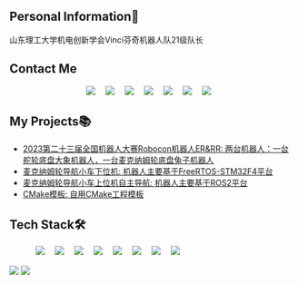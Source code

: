 <!-- 个人资料 -->
## Personal Information👤    
山东理工大学机电创新学会Vinci芬奇机器人队21级队长

## Contact Me
<p align="center"> 
  <a href="https://github.com/tungchiahui"><img src="https://img.shields.io/badge/GitHub-tungchiahui-181717?style=for-the-badge&logo=github&logoColor=white" ></a>&emsp;
  <a href="mailto:tungchiahui@gmail.com"><img src="https://img.shields.io/badge/Gmail-tungchiahui-EA4335?style=for-the-badge&logo=gmail&logoColor=white" ></a>&emsp;
  <a href="https://t.me/tungchiahui"><img src="https://img.shields.io/badge/Telegram-tungchiahui-26A5E4?style=for-the-badge&logo=telegram&logoColor=white" ></a>&emsp;
  <a href=""><img src="https://img.shields.io/badge/QQ-Tung.-007FFF?style=for-the-badge&logo=qq&logoColor=white" ></a>&emsp;
  <a href="http://www.coolapk.com/u/3224578"><img src="https://img.shields.io/badge/CoolAPK-东澈_Wizard-4CAF50?style=for-the-badge&logo=android&logoColor=white" ></a>&emsp;
  </a>
  <a href="https://space.bilibili.com/141482453"><img src="https://img.shields.io/badge/bilibili-东澈_Wizard-00A1D6?style=for-the-badge&logo=bilibili&logoColor=white" ></a>&emsp;
  </a>
  <a href="https://www.youtube.com/@Chia-huiTung"><img src="https://img.shields.io/badge/Youtube-tungchiahui-FF0000?style=for-the-badge&logo=youtube&logoColor=white" ></a>&emsp;
  </a>
  <!-- <a href="https://space.bilibili.com/141482453"><img src="https://img.shields.io/badge/Twitter-tungchiahui-000000?style=for-the-badge&logo=x&logoColor=white" ></a>&emsp; -->
  <!-- </a>
  <a href="https://space.bilibili.com/141482453"><img src="https://img.shields.io/badge/facebook-tungchiahui-0866FF?style=for-the-badge&logo=facebook&logoColor=white" ></a>&emsp;
  </a>
  <a href="https://space.bilibili.com/141482453"><img src="https://img.shields.io/badge/instagram-tungchiahui-FF0069?style=for-the-badge&logo=instagram&logoColor=white" ></a>&emsp;
  </a>
  <a href="https://space.bilibili.com/141482453"><img src="https://img.shields.io/badge/Douyin-tungchiahui-000000?style=for-the-badge&logo=tiktok&logoColor=white" ></a>&emsp;
  </a>
  <a href="https://space.bilibili.com/141482453"><img src="https://img.shields.io/badge/Tiktok-tungchiahui-000000?style=for-the-badge&logo=tiktok&logoColor=white" ></a>&emsp;
  </a> -->
</p>

## My Projects📚
- [2023第二十三届全国机器人大赛Robocon机器人ER&RR: 两台机器人：一台舵轮底盘大象机器人，一台麦克纳姆轮底盘兔子机器人](https://github.com/SDUTVINCI/ROBOCON_VINCI/tree/main/0.Historical_ROBOCON/2023ROBOCON)
- [麦克纳姆轮导航小车下位机: 机器人主要基于FreeRTOS-STM32F4平台](https://github.com/SDUTVINCI/ROBOCON_VINCI/tree/main/0.Historical_ROBOCON/2023ROBOCON)
- [麦克纳姆轮导航小车上位机自主导航: 机器人主要基于ROS2平台](https://github.com/CyberNaviRobot/CyberRobot_ROS2_WS)
- [CMake模板: 自用CMake工程模板](https://github.com/tungchiahui/CMake_Template)

## Tech Stack🛠️
<p align="left"> 
      &emsp;&emsp;&emsp;
      <!-- 编程语言 -->
      <a href=""><img src="https://img.shields.io/badge/C++-00599C?style=for-the-badge&logo=cplusplus&logoColor=white" ></a>&emsp;
      <a href=""><img src="https://img.shields.io/badge/Python-14354C?style=for-the-badge&logo=python&logoColor=white" ></a>&emsp;
      <!-- 上位机 -->
      <a href=""><img src="https://img.shields.io/badge/Linux-FCC624?style=for-the-badge&logo=linux&logoColor=white" ></a>&emsp;
      <a href=""><img src="https://img.shields.io/badge/ROS-22314E?style=for-the-badge&logo=ros&logoColor=white" ></a>&emsp;
      <a href=""><img src="https://img.shields.io/badge/ROS2-22314E?style=for-the-badge&logo=ros&logoColor=white" ></a>&emsp;
      <!-- <a href=""><img src="https://img.shields.io/badge/OpenCV4-5C3EE8?style=for-the-badge&logo=opencv&logoColor=white" ></a>&emsp; -->
      <!-- 下位机 -->
      <a href=""><img src="https://img.shields.io/badge/FreeRTOS-00979D?style=for-the-badge&logo=arm&logoColor=white" ></a>&emsp;
      <a href=""><img src="https://img.shields.io/badge/STM32-03234B?style=for-the-badge&logo=stmicroelectronics&logoColor=white" ></a>&emsp;
      <!-- 前端 -->
      <a href=""><img src="https://img.shields.io/badge/Qt5-41CD52?style=for-the-badge&logo=qt&logoColor=white" ></a>&emsp;
      <!-- <a href=""><img src="https://img.shields.io/badge/Qt6-41CD52?style=for-the-badge&logo=qt&logoColor=white" ></a>&emsp; -->

      
      

</p>

<img   align="center" src="https://github-readme-stats.vercel.app/api?username=tungchiahui&locale=en&line_height=33&show_icons=true&hide=&theme=&rank_icon=percentile&custom_title=Tung Chia-hui's Github Stats"/>
<img   align="center" src="https://github-readme-stats.vercel.app/api/top-langs/?username=tungchiahui&locale=en&line_height=33&theme=&langs_count=6&layout=compact"/>
